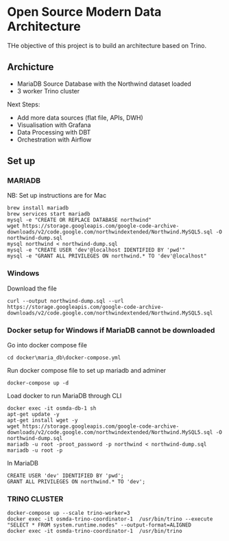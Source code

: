 # Open Source Modern Data Architecture


THe objective of this project is to build an architecture based on Trino. 

## Archicture

- MariaDB Source Database with the Northwind dataset loaded
- 3 worker Trino cluster

Next Steps:

- Add more data sources (flat file, APIs, DWH)
- Visualisation with Grafana
- Data Processing with DBT
- Orchestration with Airflow


## Set up

### MARIADB

NB: Set up instructions are for Mac


```
brew install mariadb
brew services start mariadb
mysql -e "CREATE OR REPLACE DATABASE northwind"
wget https://storage.googleapis.com/google-code-archive-downloads/v2/code.google.com/northwindextended/Northwind.MySQL5.sql -O northwind-dump.sql
mysql northwind < northwind-dump.sql
mysql -e "CREATE USER 'dev'@localhost IDENTIFIED BY 'pwd'" 
mysql -e "GRANT ALL PRIVILEGES ON northwind.* TO 'dev'@localhost" 
```

### Windows
Download the file
```
curl --output northwind-dump.sql --url https://storage.googleapis.com/google-code-archive-downloads/v2/code.google.com/northwindextended/Northwind.MySQL5.sql
```

### Docker setup for Windows if MariaDB cannot be downloaded
Go into docker compose file
```
cd docker\maria_db\docker-compose.yml
```
Run docker compose file to set up mariadb and adminer 
```
docker-compose up -d
```

Load docker to run MariaDB through CLI
```
docker exec -it osmda-db-1 sh 
apt-get update -y
apt-get install wget -y
wget https://storage.googleapis.com/google-code-archive-downloads/v2/code.google.com/northwindextended/Northwind.MySQL5.sql -O northwind-dump.sql
mariadb -u root -proot_password -p northwind < northwind-dump.sql
mariadb -u root -p
```

In MariaDB
```
CREATE USER 'dev' IDENTIFIED BY 'pwd';
GRANT ALL PRIVILEGES ON northwind.* TO 'dev';
```


### TRINO CLUSTER

```
docker-compose up --scale trino-worker=3
docker exec -it osmda-trino-coordinator-1  /usr/bin/trino --execute "SELECT * FROM system.runtime.nodes" --output-format=ALIGNED
docker exec -it osmda-trino-coordinator-1  /usr/bin/trino
```

